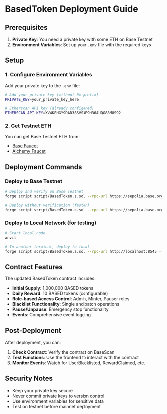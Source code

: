 # BasedToken Deployment Guide

## Prerequisites

1. **Private Key**: You need a private key with some ETH on Base Testnet
2. **Environment Variables**: Set up your `.env` file with the required keys

## Setup

### 1. Configure Environment Variables

Add your private key to the `.env` file:

```bash
# Add your private key (without 0x prefix)
PRIVATE_KEY=your_private_key_here

# Etherscan API key (already configured)
ETHERSCAN_API_KEY=XV4KEHGY9DAD38SVS3F9H36AUQG88M8S92
```

### 2. Get Testnet ETH

You can get Base Testnet ETH from:
- [Base Faucet](https://bridge.base.org/deposit)
- [Alchemy Faucet](https://sepoliafaucet.com/)

## Deployment Commands

### Deploy to Base Testnet

```bash
# Deploy and verify on Base Testnet
forge script script/BasedToken.s.sol --rpc-url https://sepolia.base.org --broadcast --verify

# Deploy without verification (faster)
forge script script/BasedToken.s.sol --rpc-url https://sepolia.base.org --broadcast
```

### Deploy to Local Network (for testing)

```bash
# Start local node
anvil

# In another terminal, deploy to local
forge script script/BasedToken.s.sol --rpc-url http://localhost:8545 --broadcast
```

## Contract Features

The updated BasedToken contract includes:

- **Initial Supply**: 1,000,000 BASED tokens
- **Daily Reward**: 10 BASED tokens (configurable)
- **Role-based Access Control**: Admin, Minter, Pauser roles
- **Blacklist Functionality**: Single and batch operations
- **Pause/Unpause**: Emergency stop functionality
- **Events**: Comprehensive event logging

## Post-Deployment

After deployment, you can:

1. **Check Contract**: Verify the contract on BaseScan
2. **Test Functions**: Use the frontend to interact with the contract
3. **Monitor Events**: Watch for UserBlacklisted, RewardClaimed, etc.

## Security Notes

- Keep your private key secure
- Never commit private keys to version control
- Use environment variables for sensitive data
- Test on testnet before mainnet deployment

